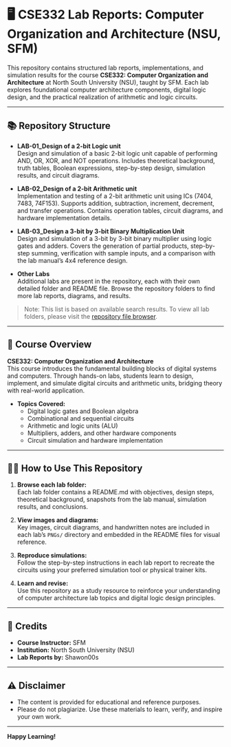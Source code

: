 # 🖥️ CSE332 Lab Reports: Computer Organization and Architecture (NSU, SFM)

This repository contains structured lab reports, implementations, and simulation results for the course **CSE332: Computer Organization and Architecture** at North South University (NSU), taught by SFM. Each lab explores foundational computer architecture components, digital logic design, and the practical realization of arithmetic and logic circuits.

---

## 📚 Repository Structure

- **LAB-01_Design of a 2-bit Logic unit**  
  Design and simulation of a basic 2-bit logic unit capable of performing AND, OR, XOR, and NOT operations. Includes theoretical background, truth tables, Boolean expressions, step-by-step design, simulation results, and circuit diagrams.

- **LAB-02_Design of a 2-bit Arithmetic unit**  
  Implementation and testing of a 2-bit arithmetic unit using ICs (7404, 7483, 74F153). Supports addition, subtraction, increment, decrement, and transfer operations. Contains operation tables, circuit diagrams, and hardware implementation details.

- **LAB-03_Design a 3-bit by 3-bit Binary Multiplication Unit**  
  Design and simulation of a 3-bit by 3-bit binary multiplier using logic gates and adders. Covers the generation of partial products, step-by-step summing, verification with sample inputs, and a comparison with the lab manual’s 4x4 reference design.

- **Other Labs**  
  Additional labs are present in the repository, each with their own detailed folder and README file. Browse the repository folders to find more lab reports, diagrams, and results.

> Note: This list is based on available search results. To view all lab folders, please visit the [repository file browser](https://github.com/Shawon00s/CSE332-Lab-Computer_Organization_and_Architecture-NSU-SFM).

---

## 🏫 Course Overview

**CSE332: Computer Organization and Architecture**  
This course introduces the fundamental building blocks of digital systems and computers. Through hands-on labs, students learn to design, implement, and simulate digital circuits and arithmetic units, bridging theory with real-world application.

- **Topics Covered:**
  - Digital logic gates and Boolean algebra
  - Combinational and sequential circuits
  - Arithmetic and logic units (ALU)
  - Multipliers, adders, and other hardware components
  - Circuit simulation and hardware implementation

---

## 🧑‍💻 How to Use This Repository

1. **Browse each lab folder:**  
   Each lab folder contains a README.md with objectives, design steps, theoretical background, snapshots from the lab manual, simulation results, and conclusions.

2. **View images and diagrams:**  
   Key images, circuit diagrams, and handwritten notes are included in each lab’s `PNGs/` directory and embedded in the README files for visual reference.

3. **Reproduce simulations:**  
   Follow the step-by-step instructions in each lab report to recreate the circuits using your preferred simulation tool or physical trainer kits.

4. **Learn and revise:**  
   Use this repository as a study resource to reinforce your understanding of computer architecture lab topics and digital logic design principles.

---

## 📝 Credits

- **Course Instructor:** SFM  
- **Institution:** North South University (NSU)  
- **Lab Reports by:** Shawon00s

---

## ⚠️ Disclaimer

- The content is provided for educational and reference purposes.
- Please do not plagiarize. Use these materials to learn, verify, and inspire your own work.

---

**Happy Learning!**
